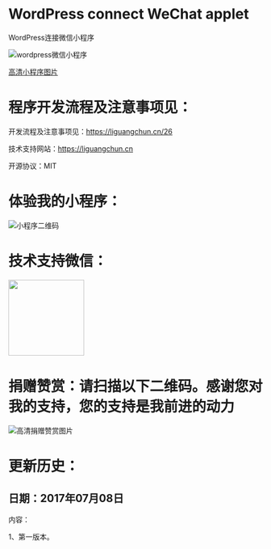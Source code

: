 # WordPress connect WeChat applet
WordPress连接微信小程序


![wordpress微信小程序](http://yun.i-im.net/file/201707812323823049541.jpg) 

[高清小程序图片](http://yun.i-im.net/file/201707812295855587390.png)



# 程序开发流程及注意事项见：

   开发流程及注意事项见：https://liguangchun.cn/26

   技术支持网站：https://liguangchun.cn

   开源协议：MIT

   
# 体验我的小程序：
![小程序二维码](https://liguangchun.cn/wp-content/uploads/2017/07/lgcewm-960x480.jpg) 



# 技术支持微信：

<img width="150" height="150" src="http://oss2.i-im.net/2016091610404856579587.png"/>




# 捐赠赞赏：请扫描以下二维码。感谢您对我的支持，您的支持是我前进的动力

![高清捐赠赞赏图片](http://yun.i-im.net/file/201707812250517093735.png)


# 更新历史：

## 日期：2017年07月08日

内容：

1、第一版本。
